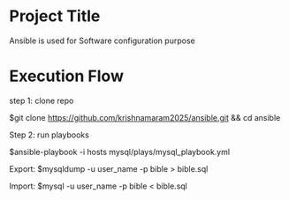 Project Title
========================
Ansible is used for Software configuration purpose

Execution Flow
======================

step 1: clone repo

$git clone https://github.com/krishnamaram2025/ansible.git && cd ansible

Step 2: run playbooks

$ansible-playbook -i hosts mysql/plays/mysql_playbook.yml

Export: $mysqldump -u user_name -p bible > bible.sql

Import: $mysql -u user_name -p bible < bible.sql
